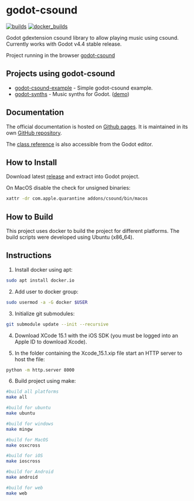 godot-csound
============

[![builds](https://github.com/nonameentername/godot-csound/actions/workflows/builds.yml/badge.svg)](https://github.com/nonameentername/godot-csound/actions/workflows/builds.yml)
[![docker_builds](https://github.com/nonameentername/godot-csound/actions/workflows/build_images.yml/badge.svg)](https://github.com/nonameentername/godot-csound/actions/workflows/build_images.yml)

Godot gdextension csound library to allow playing music using csound.  Currently works with Godot v4.4 stable release.

Project running in the browser [godot-csound](https://nonameentername.github.io/godot-csound/csoundgodot.html)

Projects using godot-csound
---------------------------

* [godot-csound-example](https://github.com/nonameentername/godot-csound-example) - Simple godot-csound example.
* [godot-synths](https://github.com/nonameentername/godot-synths) - Music synths for Godot.  ([demo](https://nonameentername.github.io/godot-synths/godot-synths.html))

Documentation
-------------

The official documentation is hosted on [Github pages](https://nonameentername.github.io/godot-csound-docs/tutorials/csound/index.html).
It is maintained in its own [GitHub repository](https://github.com/nonameentername/godot-csound-docs).

The [class reference](https://nonameentername.github.io/godot-csound-docs/classes/)
is also accessible from the Godot editor.

How to Install
--------------
Download latest [release](https://github.com/nonameentername/godot-csound/releases/latest) and extract into Godot project.

On MacOS disable the check for unsigned binaries:
```bash
xattr -dr com.apple.quarantine addons/csound/bin/macos
```

How to Build
------------

This project uses docker to build the project for different platforms.
The build scripts were developed using Ubuntu (x86_64).


## Instructions

1. Install docker using apt:

```bash
sudo apt install docker.io
```

2. Add user to docker group:

```bash
sudo usermod -a -G docker $USER
```

3. Initialize git submodules:

```bash
git submodule update --init --recursive
```

4. Download XCode 15.1 with the iOS SDK (you must be logged into an Apple ID to download Xcode).

5. In the folder containing the Xcode_15.1.xip file start an HTTP server to host the file:

```bash
python -m http.server 8000
```

6. Build project using make:

```bash
#build all platforms
make all

#build for ubuntu
make ubuntu

#build for windows
make mingw

#build for MacOS
make osxcross

#build for iOS
make ioscross

#build for Android
make android

#build for web
make web
```
